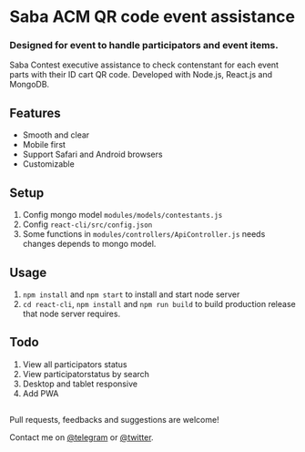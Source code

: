 # Saba ACM QR code event assistance
### Designed for event to handle participators and event items.

Saba Contest executive assistance to check contenstant for each event parts with their ID cart QR code.
Developed with Node.js, React.js and MongoDB.

## Features

* Smooth and clear
* Mobile first
* Support Safari and Android browsers
* Customizable

## Setup
1. Config mongo model `modules/models/contestants.js`
2. Config `react-cli/src/config.json`
3. Some functions in `modules/controllers/ApiController.js` needs changes depends to mongo model.
## Usage
1. `npm install` and `npm start` to install and start node server
2. `cd react-cli`, `npm install` and `npm run build` to build production release that node server requires.
## Todo
1. View all participators status
2. View participatorstatus by search
3. Desktop and tablet responsive
4. Add PWA
##
Pull requests, feedbacks and suggestions are welcome!

Contact me on [@telegram](https://t.me/imohammadreza) or [@twitter](https://twitter.com/iMohammadReza_).
